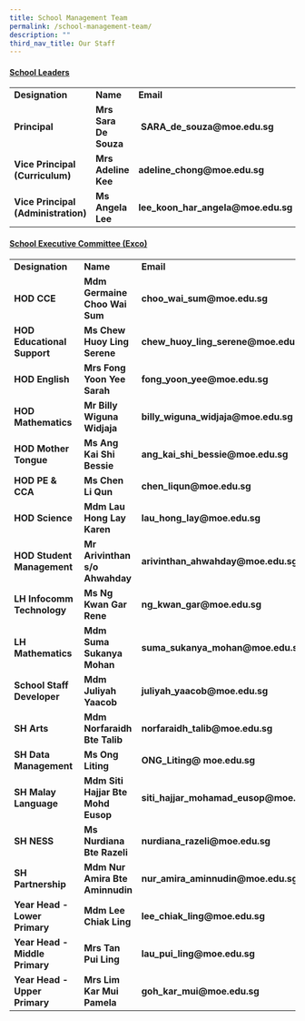 ```yaml
---
title: School Management Team
permalink: /school-management-team/
description: ""
third_nav_title: Our Staff
---
```

<h4><span style="text-decoration: underline;">School Leaders</span></h4>
<table width="771">
<tbody>
<tr>
<td width="223"><strong>Designation</strong></td>
<td width="241"><strong>Name</strong></td>
<td width="307"><strong>Email</strong></td>
</tr>
<tr>
<td width="223"><strong>Principal</strong></td>
<td width="241"><strong>Mrs Sara De Souza</strong></td>
<td width="307"><strong>&nbsp;SARA_de_souza@moe.edu.sg</strong></td>
</tr>
<tr>
<td width="223"><strong>Vice Principal (Curriculum)</strong></td>
<td width="241"><strong>Mrs Adeline Kee&nbsp;</strong></td>
<td width="307"><strong>adeline_chong@moe.edu.sg&nbsp;</strong></td>
</tr>
<tr>
<td width="223"><strong>Vice Principal (Administration)</strong></td>
<td width="241"><strong>Ms Angela Lee</strong></td>
<td width="307"><strong>lee_koon_har_angela@moe.edu.sg</strong></td>
</tr>
</tbody>
</table>
<h4><span style="text-decoration: underline;">School Executive Committee (Exco)</span></h4>
<table width="771">
<tbody>
<tr>
<td width="223"><strong>Designation</strong></td>
<td width="241"><strong>Name</strong></td>
<td width="307"><strong>Email</strong></td>
</tr>
<tr>
<td width="223"><strong>HOD CCE</strong></td>
<td width="241"><strong>Mdm Germaine Choo Wai Sum</strong></td>
<td width="307"><strong>choo_wai_sum@moe.edu.sg</strong></td>
</tr>
<tr>
<td width="223"><strong>HOD Educational Support</strong></td>
<td width="241"><strong>Ms Chew Huoy Ling Serene</strong></td>
<td width="307"><strong>chew_huoy_ling_serene@moe.edu.sg</strong></td>
</tr>
<tr>
<td width="223"><strong>HOD English</strong></td>
<td width="241"><strong>Mrs Fong Yoon Yee Sarah</strong></td>
<td width="307"><strong>fong_yoon_yee@moe.edu.sg</strong></td>
</tr>
<tr>
<td width="223"><strong>HOD Mathematics</strong></td>
<td width="241"><strong>Mr Billy Wiguna Widjaja</strong></td>
<td width="307"><strong>billy_wiguna_widjaja@moe.edu.sg</strong></td>
</tr>
<tr>
<td width="223"><strong>HOD Mother Tongue</strong></td>
<td width="241"><strong>Ms Ang Kai Shi Bessie</strong></td>
<td width="307"><strong>ang_kai_shi_bessie@moe.edu.sg</strong></td>
</tr>
<tr>
<td width="223"><strong>HOD PE &amp; CCA</strong></td>
<td width="241"><strong>Ms Chen Li Qun</strong></td>
<td width="307"><strong>chen_liqun@moe.edu.sg</strong></td>
</tr>
<tr>
<td width="223"><strong>HOD Science</strong></td>
<td width="241"><strong>Mdm Lau Hong Lay Karen</strong></td>
<td width="307"><strong>lau_hong_lay@moe.edu.sg</strong></td>
</tr>
<tr>
<td width="223"><strong>HOD Student Management&nbsp;</strong></td>
<td width="241"><strong>Mr Arivinthan s/o Ahwahday</strong></td>
<td width="307"><strong>arivinthan_ahwahday@moe.edu.sg</strong></td>
</tr>
<tr>
<td width="223"><strong>LH Infocomm Technology</strong></td>
<td width="241"><strong>Ms Ng Kwan Gar Rene</strong></td>
<td width="307"><strong>ng_kwan_gar@moe.edu.sg</strong></td>
</tr>
<tr>
<td width="223"><strong>LH Mathematics</strong></td>
<td width="241"><strong>Mdm Suma Sukanya Mohan</strong></td>
<td width="307"><strong>suma_sukanya_mohan@moe.edu.sg</strong></td>
</tr>
<tr>
<td width="223"><strong>School Staff Developer</strong></td>
<td width="241"><strong>Mdm Juliyah Yaacob</strong></td>
<td width="307"><strong>juliyah_yaacob@moe.edu.sg</strong></td>
</tr>
<tr>
<td width="223"><strong>SH Arts</strong></td>
<td width="241"><strong>Mdm Norfaraidh Bte Talib</strong></td>
<td width="307"><strong>norfaraidh_talib@moe.edu.sg</strong></td>
</tr>
<tr>
<td width="223"><strong>SH Data Management</strong></td>
<td width="241"><strong>Ms Ong Liting</strong></td>
<td width="307"><strong>ONG_Liting@ moe.edu.sg</strong></td>
</tr>
<tr>
<td width="223"><strong>SH Malay Language</strong></td>
<td width="241"><strong>Mdm Siti Hajjar Bte Mohd Eusop</strong></td>
<td width="307"><strong>siti_hajjar_mohamad_eusop@moe.edu.sg</strong></td>
</tr>
<tr>
<td width="223"><strong>SH NESS</strong></td>
<td width="241"><strong>Ms Nurdiana Bte Razeli</strong></td>
<td width="307"><strong>nurdiana_razeli@moe.edu.sg</strong></td>
</tr>
<tr>
<td width="223"><strong>SH Partnership</strong></td>
<td width="241"><strong>Mdm Nur Amira Bte Aminnudin</strong></td>
<td width="307"><strong>nur_amira_aminnudin@moe.edu.sg</strong></td>
</tr>
<tr>
<td width="223"><strong>Year Head - Lower Primary</strong></td>
<td width="241"><strong>Mdm Lee Chiak Ling</strong></td>
<td width="307"><strong>lee_chiak_ling@moe.edu.sg</strong></td>
</tr>
<tr>
<td width="223"><strong>Year Head - Middle Primary</strong></td>
<td width="241"><strong>Mrs Tan Pui Ling</strong></td>
<td width="307"><strong>lau_pui_ling@moe.edu.sg</strong></td>
</tr>
<tr>
<td width="223"><strong>Year Head - Upper Primary</strong></td>
<td width="241"><strong>Mrs Lim Kar Mui Pamela</strong></td>
<td width="307"><strong>goh_kar_mui@moe.edu.sg</strong></td>
</tr>
</tbody>
</table>